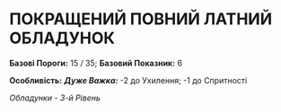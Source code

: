 ﻿# ПОКРАЩЕНИЙ ПОВНИЙ ЛАТНИЙ ОБЛАДУНОК

**Базові Пороги:** 15 / 35; **Базовий Показник:** 6

**Особливість:** ***Дуже Важка:*** -2 до Ухилення; -1 до Спритності

*Обладунки - 3-й Рівень*